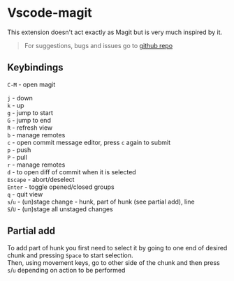 # Vscode-magit

This extension doesn't act exactly as Magit but is very much inspired by it.

> For suggestions, bugs and issues go to [github repo](https://github.com/ToxyFlog1627/vscode-magit)

## Keybindings

`C-M` - open magit

`j` - down \
`k` - up \
`g` - jump to start \
`G` - jump to end \
`R` - refresh view \
`b` - manage remotes \
`c` - open commit message editor, press `c` again to submit \
`p` - push \
`P` - pull \
`r` - manage remotes \
`d` - to open diff of commit when it is selected \
`Escape` - abort/deselect \
`Enter` - toggle opened/closed groups \
`q` - quit view \
`s`/`u` - (un)stage change - hunk, part of hunk (see partial add), line \
`S`/`U` - (un)stage all unstaged changes

## Partial add

To add part of hunk you first need to select it by going to one end of desired chunk and pressing `Space` to start selection. \
Then, using movement keys, go to other side of the chunk and then press `s`/`u` depending on action to be performed
